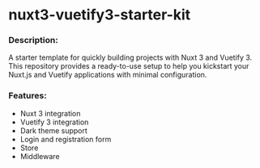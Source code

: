 # nuxt3-vuetify3-starter-kit

### Description:
A starter template for quickly building projects with Nuxt 3 and Vuetify 3. This repository provides a ready-to-use setup to help you kickstart your Nuxt.js and Vuetify applications with minimal configuration.
### Features:
* Nuxt 3 integration
* Vuetify 3 integration
* Dark theme support
* Login and registration form
* Store
* Middleware
